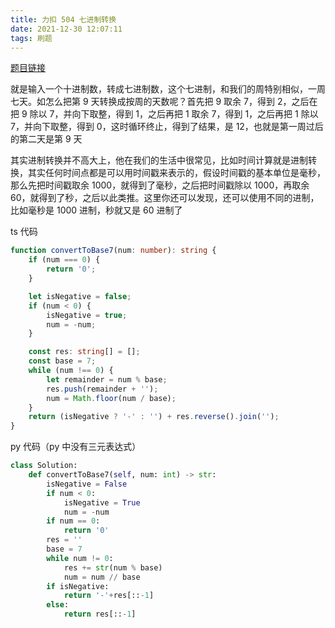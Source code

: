 ```yaml
---
title: 力扣 504 七进制转换
date: 2021-12-30 12:07:11
tags: 刷题
---
```


[题目链接](https://leetcode-cn.com/problems/base-7/)

就是输入一个十进制数，转成七进制数，这个七进制，和我们的周特别相似，一周七天。如怎么把第 9 天转换成按周的天数呢？首先把 9 取余 7，得到 2，之后在把 9 除以 7，并向下取整，得到 1，之后再把 1 取余 7，得到 1，之后再把 1 除以 7，并向下取整，得到 0，这时循环终止，得到了结果，是 12，也就是第一周过后的第二天是第 9 天

其实进制转换并不高大上，他在我们的生活中很常见，比如时间计算就是进制转换，其实任何时间点都是可以用时间戳来表示的，假设时间戳的基本单位是毫秒，那么先把时间戳取余 1000，就得到了毫秒，之后把时间戳除以 1000，再取余 60，就得到了秒，之后以此类推。这里你还可以发现，还可以使用不同的进制，比如毫秒是 1000 进制，秒就又是 60 进制了

ts 代码

```typescript
function convertToBase7(num: number): string {
    if (num === 0) {
        return '0';
    }

    let isNegative = false;
    if (num < 0) {
        isNegative = true;
        num = -num;
    }

    const res: string[] = [];
    const base = 7;
    while (num !== 0) {
        let remainder = num % base;
        res.push(remainder + '');
        num = Math.floor(num / base);
    }
    return (isNegative ? '-' : '') + res.reverse().join('');
}
```

py 代码（py 中没有三元表达式）

```python
class Solution:
    def convertToBase7(self, num: int) -> str:
        isNegative = False
        if num < 0:
            isNegative = True
            num = -num
        if num == 0:
            return '0'
        res = ''
        base = 7
        while num != 0:
            res += str(num % base)
            num = num // base
        if isNegative:
            return '-'+res[::-1]
        else:
            return res[::-1]
```
